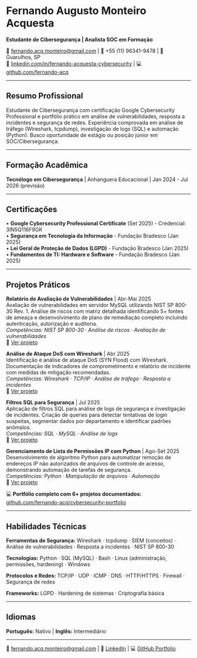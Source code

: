 # Fernando Augusto Monteiro Acquesta

**Estudante de Cibersegurança | Analista SOC em Formação**

📧 fernando.acq.monteiro@gmail.com | 📱 +55 (11) 96341-9478 | 📍 Guarulhos, SP  
💼 [linkedin.com/in/fernando-acquesta-cybersecurity](https://www.linkedin.com/in/fernando-acquesta-cybersecurity) | 💻 [github.com/fernando-acq](https://github.com/fernando-acq)

---

## Resumo Profissional

Estudante de Cibersegurança com certificação Google Cybersecurity Professional e portfólio prático em análise de vulnerabilidades, resposta a incidentes e segurança de redes. Experiência comprovada em análise de tráfego (Wireshark, tcpdump), investigação de logs (SQL) e automação (Python). Busco oportunidade de estágio ou posição júnior em SOC/Cibersegurança.

---

## Formação Acadêmica

**Tecnólogo em Cibersegurança** | Anhanguera Educacional | Jan 2024 - Jul 2026 (previsão)

---

## Certificações

• **Google Cybersecurity Professional Certificate** (Set 2025) - Credencial: 3IN5Q116F9GK  
• **Segurança em Tecnologia da Informação** - Fundação Bradesco (Jan 2025)  
• **Lei Geral de Proteção de Dados (LGPD)** - Fundação Bradesco (Jan 2025)  
• **Fundamentos de TI: Hardware e Software** - Fundação Bradesco (Jan 2025)

---

## Projetos Práticos

**Relatório de Avaliação de Vulnerabilidades** | Abr-Mai 2025  
Avaliação de vulnerabilidades em servidor MySQL utilizando NIST SP 800-30 Rev. 1. Análise de riscos com matriz detalhada identificando 5+ fontes de ameaça e desenvolvimento de plano de remediação completo incluindo autenticação, autorização e auditoria.  
*Competências: NIST SP 800-30 · Análise de riscos · Avaliação de vulnerabilidades*  
🔗 [Ver projeto](https://github.com/fernando-acq/vulnerability-assessment-report)

**Análise de Ataque DoS com Wireshark** | Abr 2025  
Identificação e análise de ataque DoS (SYN Flood) com Wireshark. Documentação de indicadores de comprometimento e relatório de incidente com medidas de mitigação recomendadas.  
*Competências: Wireshark · TCP/IP · Análise de tráfego · Resposta a incidentes*  
🔗 [Ver projeto](https://github.com/fernando-acq/wireshark-dos-attack-analysis)

**Filtros SQL para Segurança** | Jul 2025  
Aplicação de filtros SQL para análise de logs de segurança e investigação de incidentes. Criação de queries para detectar tentativas de login suspeitas, segmentar dados por departamento e identificar padrões anômalos.  
*Competências: SQL · MySQL · Análise de logs*  
🔗 [Ver projeto](https://github.com/fernando-acq/sql-security-filters)

**Gerenciamento de Lista de Permissões IP com Python** | Ago-Set 2025  
Desenvolvimento de algoritmo Python para automatizar remoção de endereços IP não autorizados de arquivos de controle de acesso, demonstrando automação de tarefas de segurança.  
*Competências: Python · Manipulação de arquivos · Automação*  
🔗 [Ver projeto](https://github.com/fernando-acq/ip-access-manager)

💻 **Portfólio completo com 6+ projetos documentados:** [github.com/fernando-acq/cybersecurity-portfolio](https://github.com/fernando-acq/cybersecurity-portfolio)

---

## Habilidades Técnicas

**Ferramentas de Segurança:** Wireshark · tcpdump · SIEM (conceitos) · Análise de vulnerabilidades · Resposta a incidentes · NIST SP 800-30

**Tecnologias:** Python · SQL (MySQL) · Bash · Linux (administração, permissões, hardening) · Windows

**Protocolos e Redes:** TCP/IP · UDP · ICMP · DNS · HTTP/HTTPS · Firewall · Segurança de redes

**Frameworks:** LGPD · Hardening de sistemas · Criptografia básica

---

## Idiomas

**Português:** Nativo | **Inglês:** Intermediário

---

📧 fernando.acq.monteiro@gmail.com | 💼 [LinkedIn](https://linkedin.com/in/fernando-acquesta-cybersecurity) | 💻 [GitHub Portfolio](https://github.com/fernando-acq)